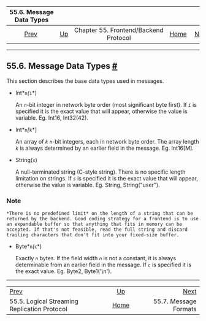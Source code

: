 

|                                  55.6. Message Data Types                                 |                                                             |                                       |                                                       |                                                                |
| :---------------------------------------------------------------------------------------: | :---------------------------------------------------------- | :-----------------------------------: | ----------------------------------------------------: | -------------------------------------------------------------: |
| [Prev](protocol-logical-replication.html "55.5. Logical Streaming Replication Protocol")  | [Up](protocol.html "Chapter 55. Frontend/Backend Protocol") | Chapter 55. Frontend/Backend Protocol | [Home](index.html "PostgreSQL 17devel Documentation") |  [Next](protocol-message-formats.html "55.7. Message Formats") |

***

## 55.6. Message Data Types [#](#PROTOCOL-MESSAGE-TYPES)

This section describes the base data types used in messages.

* Int*`n`*(*`i`*)

    An *`n`*-bit integer in network byte order (most significant byte first). If *`i`* is specified it is the exact value that will appear, otherwise the value is variable. Eg. Int16, Int32(42).

* Int*`n`*\[*`k`*]

    An array of *`k`* *`n`*-bit integers, each in network byte order. The array length *`k`* is always determined by an earlier field in the message. Eg. Int16\[M].

* String(*`s`*)

    A null-terminated string (C-style string). There is no specific length limitation on strings. If *`s`* is specified it is the exact value that will appear, otherwise the value is variable. Eg. String, String("user").

### Note

    *There is no predefined limit* on the length of a string that can be returned by the backend. Good coding strategy for a frontend is to use an expandable buffer so that anything that fits in memory can be accepted. If that's not feasible, read the full string and discard trailing characters that don't fit into your fixed-size buffer.

* Byte*`n`*(*`c`*)

    Exactly *`n`* bytes. If the field width *`n`* is not a constant, it is always determinable from an earlier field in the message. If *`c`* is specified it is the exact value. Eg. Byte2, Byte1('\n').

***

|                                                                                           |                                                             |                                                                |
| :---------------------------------------------------------------------------------------- | :---------------------------------------------------------: | -------------------------------------------------------------: |
| [Prev](protocol-logical-replication.html "55.5. Logical Streaming Replication Protocol")  | [Up](protocol.html "Chapter 55. Frontend/Backend Protocol") |  [Next](protocol-message-formats.html "55.7. Message Formats") |
| 55.5. Logical Streaming Replication Protocol                                              |    [Home](index.html "PostgreSQL 17devel Documentation")    |                                          55.7. Message Formats |
